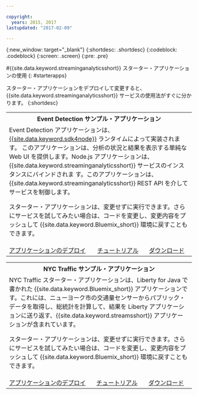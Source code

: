 ```yaml
---

copyright:
  years: 2015, 2017
lastupdated: "2017-02-09"

---
```


<!-- Attribute definitions --> 
{:new_window: target="_blank"}
{:shortdesc: .shortdesc}
{:codeblock: .codeblock}
{:screen: .screen}
{:pre: .pre}

#{{site.data.keyword.streaminganalyticsshort}} スターター・アプリケーションの使用
{: #starterapps}

スターター・アプリケーションをデプロイして変更すると、{{site.data.keyword.streaminganalyticsshort}} サービスの使用法がすぐに分かります。
{:shortdesc}

<table summary="この表では、最初の行で Event Detection サンプル・アプリケーションについて説明します。表の 2 行目には以下が含まれます。
1. 最初の列に、Event Detection スターター・アプリケーションのデプロイ方法の説明へのリンク。2. 2 列目に、Event Detection スターター・アプリケーションの使用方法に関するチュートリアルへのリンク。3. 3 列目に、Event Detection スターター・アプリケーションを直接ダウンロードするためのリンク。
 ">
  <tr>
    <th colspan="3">Event Detection サンプル・アプリケーション<br></th>
  </tr>
  <tr>
    <td colspan="3">Event Detection アプリケーションは、<a href="https://console.ng.bluemix.net/catalog/starters/sdk-for-nodejs/?cm_mmc=dw-*-bluemix-*-ba-bluemix-detect-complex-events-from-data-stream-trs-_-article">{{site.data.keyword.sdk4node}}</a> ランタイムによって実装されます。
このアプリケーションは、分析の状況と結果を表示する単純な Web UI を提供します。Node.js アプリケーションは、{{site.data.keyword.streaminganalyticsshort}} サービスのインスタンスにバインドされま
す。このアプリケーションは、{{site.data.keyword.streaminganalyticsshort}} REST API を介してサービスを制御します。<p>スターター・アプリケーションは、変更せずに実行できます。さらにサービスを試してみたい場合は、コードを変更し、変更内容をプッシュして {{site.data.keyword.Bluemix_short}} 環境に戻すこともできます。</p> 
</td>
  </tr>
  <tr>
    <td><a href="/docs/services/StreamingAnalytics/t_starter_app_deploy.html" target="_blank">アプリケーションのデプロイ</a><br></td>
    <td><a href="http://www.ibm.com/developerworks/library/ba-bluemix-detect-complex-events-from-data-stream-trs/index.html" target="_blank">チュートリアル</a></td>
    <td><a href="https://hub.jazz.net/git/streamscloud/EventDetection/" target="_blank">ダウンロード</a></td>
  </tr>
</table>

<table summary="この表では、最初の行で New York Traffic サンプル・アプリケーションについて説明します。表の 2 行目には以下が含まれます。
1. 最初の列に、New York Traffic サンプル・アプリケーションのデプロイ方法の説明へのリンク。2. 2 列目に、New York Traffic サンプル・アプリケーションの使用方法に関するチュートリアルへのリンク。3. 3 列目に、New York Traffic サンプル・アプリケーションを直接ダウンロードするためのリンク。">
  <tr>
    <th colspan="3">NYC Traffic サンプル・アプリケーション<br></th>
  </tr>
  <tr>
    <td colspan="3">NYC Traffic スターター・アプリケーションは、Liberty for Java で書かれた {{site.data.keyword.Bluemix_short}} アプリケーションです。これには、ニューヨーク市の交通量センサーからパブリック・データを取得し、総統計を計算して、結果を Liberty アプリケーションに送り返す、{{site.data.keyword.streamsshort}} アプリケーションが含まれています。<p>スターター・アプリケーションは、変更せずに実行できます。さらにサービスを試してみたい場合は、コードを変更し、変更内容をプッシュして {{site.data.keyword.Bluemix_short}} 環境に戻すこともできます。</p>
</td>
  </tr>
  <tr>
    <td><a href="/docs/services/StreamingAnalytics/t_starter_app_deploy.html" target="_blank">アプリケーションのデプロイ</a><br></td>
    <td><a href="https://developer.ibm.com/streamsdev/docs/bluemix-streaming-analytics-starter-application/" target="_blank">チュートリアル</a></td>
    <td><a href="https://hub.jazz.net/git/streamscloud/NYCTraffic/" target="_blank">ダウンロード</a></td>
  </tr>
</table>
